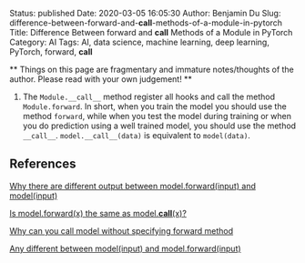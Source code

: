 Status: published
Date: 2020-03-05 16:05:30
Author: Benjamin Du
Slug: difference-between-forward-and-__call__-methods-of-a-module-in-pytorch
Title: Difference Between forward and __call__ Methods of a Module in PyTorch
Category: AI
Tags: AI, data science, machine learning, deep learning, PyTorch, forward, __call__

**
Things on this page are fragmentary and immature notes/thoughts of the author.
Please read with your own judgement!
**

1. The `Module.__call__` method register all hooks and call the method `Module.forward`. 
    In short, 
    when you train the model you should use the method `forward`,
    while when you test the model during training 
    or when you do prediction using a well trained model, 
    you should use the method `__call__`. 
    `model.__call__(data)` is equivalent to `model(data)`.

## References

[Why there are different output between model.forward(input) and model(input)](https://stackoverflow.com/questions/55338756/why-there-are-different-output-between-model-forwardinput-and-modelinput)

[Is model.forward(x) the same as model.__call__(x)?](https://discuss.pytorch.org/t/is-model-forward-x-the-same-as-model-call-x/33460)

[Why can you call model without specifying forward method](https://discuss.pytorch.org/t/why-can-you-call-model-without-specifying-forward-method/24762)

[Any different between model(input) and model.forward(input)](https://discuss.pytorch.org/t/any-different-between-model-input-and-model-forward-input/3690)
